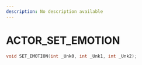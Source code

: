 ```yaml
---
description: No description available 
---
```


# ACTOR\_SET_EMOTION

```cpp
void SET_EMOTION(int _Unk0, int _Unk1, int _Unk2);
```